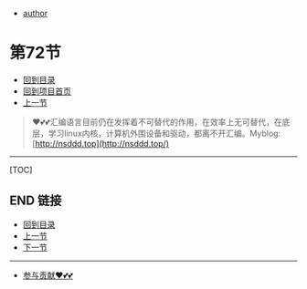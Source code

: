 + [author](https://github.com/3293172751)
# 第72节
+ [回到目录](../README.md)
+ [回到项目首页](../../README.md)
+ [上一节](71.md)
> ❤️💕💕汇编语言目前仍在发挥着不可替代的作用，在效率上无可替代，在底层，学习linux内核，计算机外围设备和驱动，都离不开汇编。Myblog:[http://nsddd.top](http://nsddd.top/)
---
[TOC]





## END 链接
+ [回到目录](../README.md)
+ [上一节](71.md)
+ [下一节](73.md)
---
+ [参与贡献❤️💕💕](https://github.com/3293172751/Block_Chain/blob/master/Git/git-contributor.md)